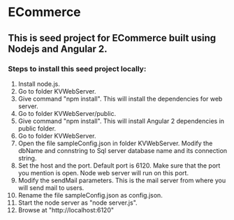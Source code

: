 # ECommerce
## This is seed project for ECommerce built using Nodejs and Angular 2.  
### Steps to install this seed project locally:  
1. Install node.js.  
2. Go to folder KVWebServer.  
3. Give command "npm install". This will install the dependencies for web server.  
4. Go to folder KVWebServer/public.  
5. Give command "npm install". This will install Angular 2 dependencies in public folder.  
6. Go to folder KVWebServer.  
7. Open the file sampleConfig.json in folder KVWebServer. Modify the dbName and connstring to Sql server database name and its connection string.
8. Set the host and the port. Default port is 6120. Make sure that the port you mention is open. Node web server will run on this port.  
9. Modify the sendMail parameters. This is the mail server from where you will send mail to users.  
10. Rename the file sampleConfig.json as config.json.
11. Start the node server as "node server.js".  
12. Browse at "http://localhost:6120"  
